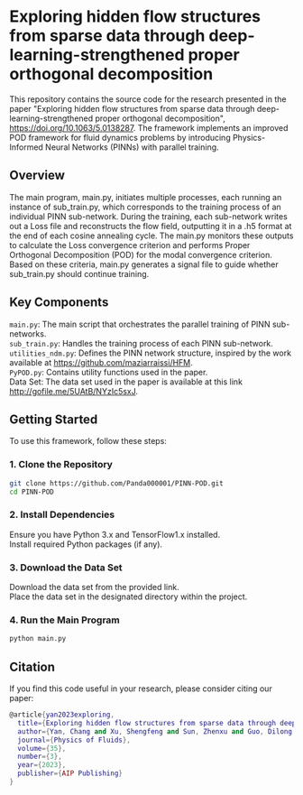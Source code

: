 # Exploring hidden flow structures from sparse data through deep-learning-strengthened proper orthogonal decomposition
This repository contains the source code for the research presented in the paper "Exploring hidden flow structures from sparse data through deep-learning-strengthened proper orthogonal decomposition", https://doi.org/10.1063/5.0138287.
The framework implements an improved POD framework for fluid dynamics problems by introducing Physics-Informed Neural Networks (PINNs) with parallel training.
## Overview
The main program, main.py, initiates multiple processes, each running an instance of sub_train.py, which corresponds to the training process of an individual PINN sub-network.
During the training, each sub-network writes out a Loss file and reconstructs the flow field, outputting it in a .h5 format at the end of each cosine annealing cycle.
The main.py monitors these outputs to calculate the Loss convergence criterion and performs Proper Orthogonal Decomposition (POD) for the modal convergence criterion.
Based on these criteria, main.py generates a signal file to guide whether sub_train.py should continue training.
## Key Components
`main.py`: The main script that orchestrates the parallel training of PINN sub-networks.  
`sub_train.py`: Handles the training process of each PINN sub-network.  
`utilities_ndm.py`: Defines the PINN network structure, inspired by the work available at https://github.com/maziarraissi/HFM.  
`PyPOD.py`: Contains utility functions used in the paper.  
Data Set: The data set used in the paper is available at this link http://gofile.me/5UAtB/NYzIc5sxJ.
## Getting Started
To use this framework, follow these steps:  
### 1. Clone the Repository  
```bash
git clone https://github.com/Panda000001/PINN-POD.git  
cd PINN-POD
```  
### 2. Install Dependencies  
Ensure you have Python 3.x and TensorFlow1.x installed.  
Install required Python packages (if any).  
### 3. Download the Data Set  
Download the data set from the provided link.  
Place the data set in the designated directory within the project.
### 4. Run the Main Program
```bash
python main.py
```
## Citation
If you find this code useful in your research, please consider citing our paper:
```lua
@article{yan2023exploring,
  title={Exploring hidden flow structures from sparse data through deep-learning-strengthened proper orthogonal decomposition},
  author={Yan, Chang and Xu, Shengfeng and Sun, Zhenxu and Guo, Dilong and Ju, Shengjun and Huang, Renfang and Yang, Guowei},
  journal={Physics of Fluids},
  volume={35},
  number={3},
  year={2023},
  publisher={AIP Publishing}
}
```
